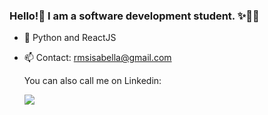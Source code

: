 ### Hello!👋 I am a software development student. ✨👨‍💻


- 🌱 Python and ReactJS
- 📫 Contact: rmsisabella@gmail.com

  <div> 
  You can also call me on Linkedin: 
  
    <a href="https://www.linkedin.com/in/isabellacramos/-45875016a" target="_blank"><img src="https://img.shields.io/badge/-LinkedIn-%230077B5?style=for-the-badge&logo=linkedin&logoColor=white" target="_blank"></a> 
     
</div>
